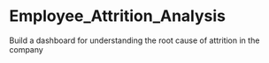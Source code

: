 # Employee_Attrition_Analysis
Build a dashboard for understanding the root cause of attrition in the company
